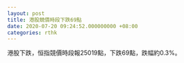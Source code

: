 ```yaml
---
layout: post
title: 港股競價時段下跌69點
date: 2020-07-20 09:24:52.000000000 +08:00
categories: rthk
---
```


港股下跌，恒指競價時段報25019點，下跌69點，跌幅約0.3%。
